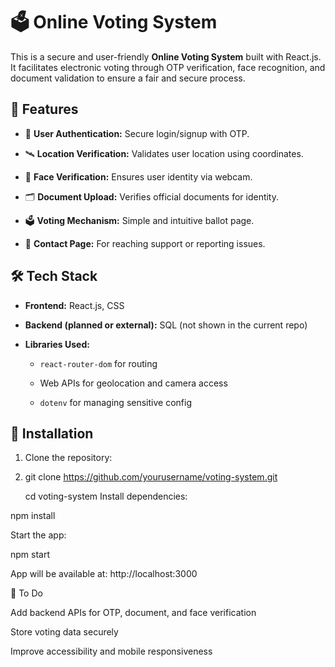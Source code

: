 
# 🗳️ Online Voting System

This is a secure and user-friendly **Online Voting System** built with React.js. It facilitates electronic voting through OTP verification, face recognition, and document validation to ensure a fair and secure process.

## 🚀 Features

- 🧾 **User Authentication:** Secure login/signup with OTP.
  
- 🛰️ **Location Verification:** Validates user location using coordinates.
  
- 📸 **Face Verification:** Ensures user identity via webcam.
  
- 🗂️ **Document Upload:** Verifies official documents for identity.
  
- 🗳️ **Voting Mechanism:** Simple and intuitive ballot page.
  
- 📧 **Contact Page:** For reaching support or reporting issues.

## 🛠️ Tech Stack

- **Frontend:** React.js, CSS
  
- **Backend (planned or external):** SQL (not shown in the current repo)
- **Libraries Used:**

  - `react-router-dom` for routing
    
  - Web APIs for geolocation and camera access
    
  - `dotenv` for managing sensitive config


## 🔧 Installation

1. Clone the repository:
2. 
   git clone https://github.com/yourusername/voting-system.git
   
   cd voting-system
Install dependencies:

npm install

Start the app:

npm start

App will be available at: http://localhost:3000

📌 To Do

Add backend APIs for OTP, document, and face verification

Store voting data securely

Improve accessibility and mobile responsiveness

